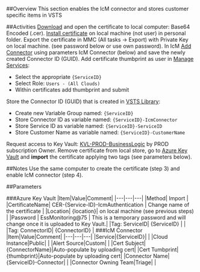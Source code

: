 ##Overview
This section enables the IcM connector and stores customer specific items in VSTS

##Activities
[Download](https://ssladminhre/) and open the certificate to local computer: Base64 Encoded (.cer).
[Install certificate](https://microsoft.sharepoint.com/sites/itweb/faq/identity/Pages/Installing-SSL-Certificates.aspx) on local machine (not user) in personal folder.
Export the certificate in MMC (All tasks -> Export) with Private Key on local machine. (see password below or use own password).
In IcM [Add Connector](https://icm.ad.msft.net/imp/v3/administration/connectoronboarding) using parameters IcM Connector (below) and save the newly created Connector ID (GUID).
Add certificate thumbprint as user in [Manage Services](https://icm.ad.msft.net/imp/ManageTenants.aspx):

- Select the appropriate `{ServiceID}`
- Select Role: `Users - (All Clouds)`
- Within certificates add thumbprint and submit

Store the Connector ID (GUID) that is created in [VSTS Library](https://easplatform.visualstudio.com/Monitoring/_library?itemType=VariableGroups):

- Create new Variable Group named: `{ServiceID}`
- Store Connector ID as variable named: `{ServiceID}-IcmConnector`
- Store Service ID as variable named: `{ServiceID}-ServiceID`
- Store Customer Name as variable named: `{ServiceID}-CustomerName`

Request access to Key Vault: [KVL-PROD-BusinessLogic](https://ms.portal.azure.com/#resource/subscriptions/16b26395-68e3-45e2-81c1-54729c26aba8/resourceGroups/SecureResources/providers/Microsoft.KeyVault/vaults/KVL-PROD-BusinessLogic) by PROD subscription Owner.
Remove certificate from local store, go to [Azure Key Vault](https://ms.portal.azure.com/#resource/subscriptions/16b26395-68e3-45e2-81c1-54729c26aba8/resourceGroups/SecureResources/providers/Microsoft.KeyVault/vaults/KVL-PROD-BusinessLogic) and **import** the certificate applying two tags (see parameters below).

##Notes
Use the same computer to create the certificate (step 3) and enable IcM connector (step 4).

##Parameters

###Azure Key Vault
|Item|Value|Comment|
|---|---|---|
|Method| Import |
|CertificateName| CER-{Service-ID}-IcmAuthentication | Change name of the certificate |
|Location| {location}| on local machine (see previous steps) |
|Password | EssMonitoring@75 | This is a temporary password and will change once it is uploaded to Key Vault.|
|Tag: ServiceID| {ServiceID} | |
|Tag: ConnectorID| {ConnectorID} |
###IcM Connector
|Item|Value|Comment|
|---|---|---|
|Service|{ServiceID}| |
|Cloud Instance|Public| |
|Alert Source|Custom| |
|Cert Subject|{ConnectorName}|Auto-populate by uploading cert|
|Cert Tumbprint|{thumbprint}|Auto-populate by uploading cert|
|Connector Name|{ServiceID}-Connector|  |
|Connector Owning Team|Triage| |
